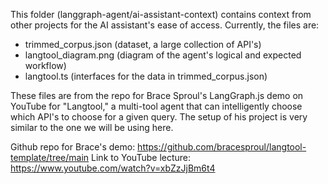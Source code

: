 This folder (langgraph-agent/ai-assistant-context) contains context from other projects for the AI assistant's ease of access. Currently, the files are:

- trimmed_corpus.json (dataset, a large collection of API's)
- langtool_diagram.png (diagram of the agent's logical and expected workflow)
- langtool.ts (interfaces for the data in trimmed_corpus.json)

These files are from the repo for Brace Sproul's LangGraph.js demo on YouTube for "Langtool," a
multi-tool agent that can intelligently choose which API's to choose for a given query. The
setup of his project is very similar to the one we will be using here.

Github repo for Brace's demo: https://github.com/bracesproul/langtool-template/tree/main
Link to YouTube lecture: https://www.youtube.com/watch?v=xbZzJjBm6t4
